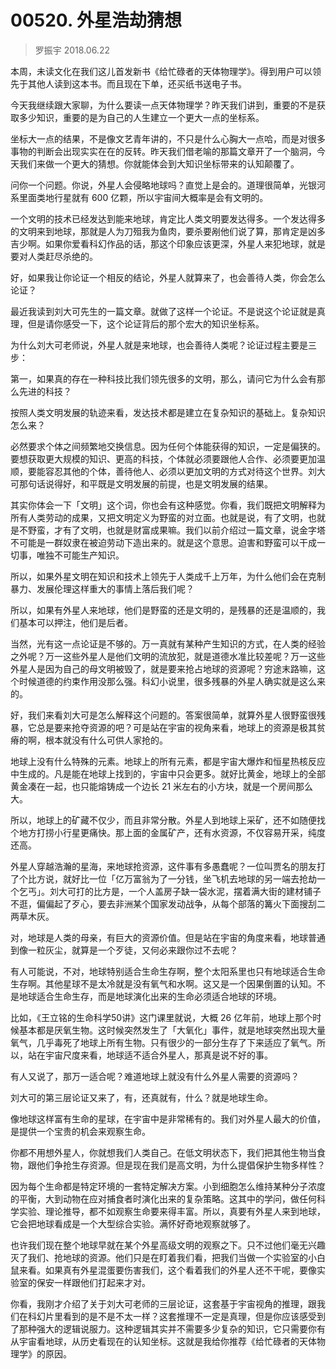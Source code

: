 # 00520. 外星浩劫猜想

> 罗振宇 2018.06.22

本周，未读文化在我们这儿首发新书《给忙碌者的天体物理学》。得到用户可以领先于其他人读到这本书。而且现在下单，还买纸书送电子书。

今天我继续跟大家聊，为什么要读一点天体物理学？昨天我们讲到，重要的不是获取多少知识，重要的是为自己的人生建立一个更大一点的坐标系。

坐标大一点的结果，不是像文艺青年讲的，不只是什么心胸大一点哈，而是对很多事物的判断会出现实实在在的反转。昨天我们借老喻的那篇文章开了一个脑洞，今天我们来做一个更大的猜想。你就能体会到大知识坐标带来的认知颠覆了。

问你一个问题。你说，外星人会侵略地球吗？直觉上是会的。道理很简单，光银河系里面类地行星就有 600 亿颗，所以宇宙间大概率是会有文明的。

一个文明的技术已经发达到能来地球，肯定比人类文明要发达得多。一个发达得多的文明来到地球，那就是人为刀殂我为鱼肉，要杀要剐他们说了算，那肯定是凶多吉少啊。如果你爱看科幻作品的话，那这个印象应该更深，外星人来犯地球，就是要对人类赶尽杀绝的。

好，如果我让你论证一个相反的结论，外星人就算来了，也会善待人类，你会怎么论证？

最近我读到刘大可先生的一篇文章。就做了这样一个论证。不是说这个论证就是真理，但是请你感受一下，这个论证背后的那个宏大的知识坐标系。

为什么刘大可老师说，外星人就是来地球，也会善待人类呢？论证过程主要是三步：

第一，如果真的存在一种科技比我们领先很多的文明，那么，请问它为什么会有那么先进的科技？

按照人类文明发展的轨迹来看，发达技术都是建立在复杂知识的基础上。复杂知识怎么来？

必然要求个体之间频繁地交换信息。因为任何个体能获得的知识，一定是偏狭的。要想获取更大规模的知识、更高的科技，个体就必须要跟他人合作、必须要更加温顺，要能容忍其他的个体，善待他人、必须以更加文明的方式对待这个世界。刘大可那句话说得好，和平既是文明发展的前提，也是文明发展的结果。

其实你体会一下「文明」这个词，你也会有这种感觉。你看，我们既把文明解释为所有人类劳动的成果，又把文明定义为野蛮的对立面。也就是说，有了文明，也就是不野蛮，才有了文明，也就是财富成果嘛。我们以前介绍过一篇文章，说金字塔不可能是一群奴隶在被迫劳动下造出来的。就是这个意思。迫害和野蛮可以干成一切事，唯独不可能生产知识。

所以，如果外星文明在知识和技术上领先于人类成千上万年，为什么他们会在克制暴力、发展伦理这样重大的事情上落后我们呢？

所以，如果有外星人来地球，他们是野蛮的还是文明的，是残暴的还是温顺的，我们基本可以押注，他们是后者。

当然，光有这一点论证是不够的。万一真就有某种产生知识的方式，在人类的经验之外呢？万一这些外星人是他们文明的流放犯，就是道德水准比较差呢？万一这些外星人是因为自己的母文明被毁了，就是要来抢占地球的资源呢？穷途末路嘛，这个时候道德的约束作用没那么强。科幻小说里，很多残暴的外星人确实就是这么来的。

好，我们来看刘大可是怎么解释这个问题的。答案很简单，就算外星人很野蛮很残暴，它总是要来抢夺资源的吧？可是站在宇宙的视角来看，地球上的资源是极其贫瘠的啊，根本就没有什么可供人家抢的。

地球上没有什么特殊的元素。地球上的所有元素，都是宇宙大爆炸和恒星热核反应中生成的。凡是能在地球上找到的，宇宙中只会更多。就好比黄金，地球上的全部黄金凑在一起，也只能熔铸成一个边长 21 米左右的小方块，就是一个房间那么大。

所以，地球上的矿藏不仅少，而且非常分散。外星人到地球上采矿，还不如随便找个地方打捞小行星更痛快。那上面的金属矿产，还有水资源，不仅容易开采，纯度还高。

外星人穿越浩瀚的星海，来地球抢资源，这件事有多愚蠢呢？一位叫贾名的朋友打了个比方说，就好比一位「亿万富翁为了一分钱，坐飞机去地球的另一端去抢劫一个乞丐」。刘大可打的比方是，一个人盖房子缺一袋水泥，摆着满大街的建材铺子不逛，偏偏起了歹心，要去非洲某个国家发动战争，从每个部落的篝火下面搜刮二两草木灰。

对，地球是人类的母亲，有巨大的资源价值。但是站在宇宙的角度来看，地球普通到像一粒灰尘，就算是一个歹徒，又何必来跟你过不去呢？

有人可能说，不对，地球特别适合生命生存啊，整个太阳系里也只有地球适合生命生存啊。其他星球不是太冷就是没有氧气和水啊。这又是一个因果倒置的认知。不是地球适合生命生存，而是地球演化出来的生命必须适合地球的环境。

比如，《王立铭的生命科学50讲》这门课里就说，大概 26 亿年前，地球上那个时候基本都是厌氧生物。这时候突然发生了「大氧化」事件，就是地球突然出现大量氧气，几乎毒死了地球上所有生物。只有很少的一部分生存了下来适应了氧气。所以，站在宇宙尺度来看，地球适不适合外星人，那真是说不好的事。

有人又说了，那万一适合呢？难道地球上就没有什么外星人需要的资源吗？

刘大可的第三层论证又来了，有，还真就有，什么？就是地球生命。

像地球这样富有生命的星球，在宇宙中是非常稀有的。我们对外星人最大的价值，是提供一个宝贵的机会来观察生命。

你都不用想外星人，你就想我们人类自己。在低文明状态下，我们把其他生物当食物，跟他们争抢生存资源。但是现在我们是高文明，为什么提倡保护生物多样性？

因为每个生命都是特定环境的一套特定解决方案。小到细胞怎么维持某种分子浓度的平衡，大到动物在应对捕食者时演化出来的复杂策略。这其中的学问，做任何科学实验、理论推导，都不如观察生命要来得丰富。所以，真要有外星人来到地球，它会把地球看成是一个大型综合实验。满怀好奇地观察就够了。

也许我们现在整个地球早就在某个外星高级文明的观察之下。只不过他们毫无兴趣灭了我们、抢地球的资源。他们只是在盯着我们看，把我们当做一个实验室的小白鼠来看。如果真有外星混蛋要伤害我们，这个看着我们的外星人还不干呢，要像实验室的保安一样跟他们打起来才对。

你看，我刚才介绍了关于刘大可老师的三层论证，这套基于宇宙视角的推理，跟我们在科幻片里看到的是不是不太一样？这套推理不一定是真理，但是你应该感受到了那种强大的逻辑说服力。这种逻辑其实并不需要多少复杂的知识，它只需要你有从宇宙看地球，从历史看现在的认知坐标。这就是我给你推荐《给忙碌者的天体物理学》的原因。

